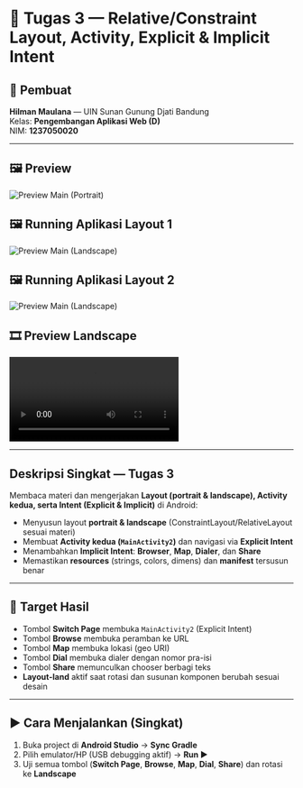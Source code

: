 # 📱 Tugas 3 — Relative/Constraint Layout, Activity, Explicit & Implicit Intent

## 👤 Pembuat
**Hilman Maulana** — UIN Sunan Gunung Djati Bandung  
Kelas: **Pengembangan Aplikasi Web (D)** <br>
NIM: **1237050020**

---

## 🖼️ Preview
![Preview Main (Portrait)](1.png)

## 🖼️ Running Aplikasi Layout 1
![Preview Main (Landscape)](2.png)

## 🖼️ Running Aplikasi Layout 2
![Preview Main (Landscape)](3.png)

## 🎞️ Preview Landscape
![Preview Activity Kedua](4.mp4)

---

## Deskripsi Singkat — Tugas 3
Membaca materi dan mengerjakan **Layout (portrait & landscape), Activity kedua, serta Intent (Explicit & Implicit)** di Android:

- Menyusun layout **portrait & landscape** (ConstraintLayout/RelativeLayout sesuai materi)  
- Membuat **Activity kedua (`MainActivity2`)** dan navigasi via **Explicit Intent**  
- Menambahkan **Implicit Intent**: **Browser**, **Map**, **Dialer**, dan **Share**  
- Memastikan **resources** (strings, colors, dimens) dan **manifest** tersusun benar

---

## 🎯 Target Hasil
- Tombol **Switch Page** membuka `MainActivity2` (Explicit Intent)  
- Tombol **Browse** membuka peramban ke URL  
- Tombol **Map** membuka lokasi (geo URI)  
- Tombol **Dial** membuka dialer dengan nomor pra-isi  
- Tombol **Share** memunculkan chooser berbagi teks  
- **Layout-land** aktif saat rotasi dan susunan komponen berubah sesuai desain

---

## ▶️ Cara Menjalankan (Singkat)
1. Buka project di **Android Studio** → **Sync Gradle**  
2. Pilih emulator/HP (USB debugging aktif) → **Run ▶**  
3. Uji semua tombol (**Switch Page**, **Browse**, **Map**, **Dial**, **Share**) dan rotasi ke **Landscape**
